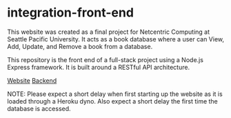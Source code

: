 # integration-front-end

This website was created as a final project for Netcentric Computing at Seattle Pacific University. It acts as a book database where a user can View, Add, Update, and Remove a book from a database.

This repository is the front end of a full-stack project using a Node.js Express framework. It is built around a RESTful API architecture.


[Website](https://library-frontend-emg.herokuapp.com/site/)
[Backend](https://github.com/Eli-Green/integration)


NOTE: Please expect a short delay when first starting up the website as it is loaded through a Heroku dyno. Also expect a short delay the first time the database is accessed.
